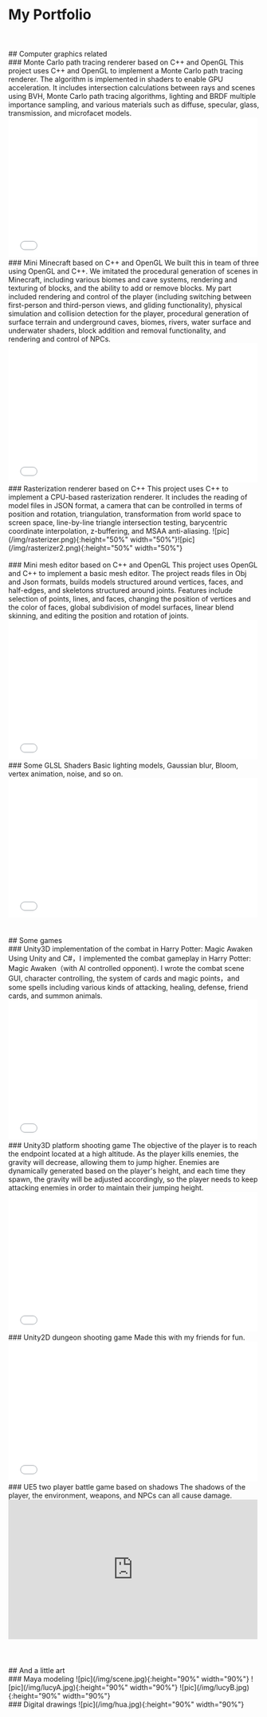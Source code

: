 My Portfolio
======================
<br/>
<br/>
## Computer graphics related
<br/>
### Monte Carlo path tracing renderer based on C++ and OpenGL                                                     
This project uses C++ and OpenGL to implement a Monte Carlo path tracing renderer. The algorithm is implemented in shaders to enable GPU acceleration. It includes intersection calculations between rays and scenes using BVH, Monte Carlo path tracing algorithms, lighting and BRDF multiple importance sampling, and various materials such as diffuse, specular, glass, transmission, and microfacet models.
<iframe src="//player.bilibili.com/player.html?aid=226443677&bvid=BV1sb411o7os&cid=1064886672&page=1" width="500" height="280" scrolling="no" border="0" frameborder="no" framespacing="0" allowfullscreen="true"> </iframe>
<br/>
### Mini Minecraft based on C++ and OpenGL                                                                             
We built this in team of three using OpenGL and C++. We imitated the procedural generation of scenes in Minecraft, including various biomes and cave systems, rendering and texturing of blocks, and the ability to add or remove blocks. My part included rendering and control of the player (including switching between first-person and third-person views, and gliding functionality), physical simulation and collision detection for the player, procedural generation of surface terrain and underground caves, biomes, rivers, water surface and underwater shaders, block addition and removal functionality, and rendering and control of NPCs.
<iframe src="//player.bilibili.com/player.html?aid=353981991&bvid=BV1zX4y1d7s9&cid=1066472125&page=1" width="500" height="280" scrolling="no" border="0" frameborder="no" framespacing="0" allowfullscreen="true"> </iframe>
<br/>
### Rasterization renderer based on C++                                                                                      
This project uses C++ to implement a CPU-based rasterization renderer. It includes the reading of model files in JSON format, a camera that can be controlled in terms of position and rotation, triangulation, transformation from world space to screen space, line-by-line triangle intersection testing, barycentric coordinate interpolation, z-buffering, and MSAA anti-aliasing.
![pic](/img/rasterizer.png){:height="50%" width="50%"}![pic](/img/rasterizer2.png){:height="50%" width="50%"}
<br/>
<br/>
### Mini mesh editor based on C++ and OpenGL                                                                   
This project uses OpenGL and C++ to implement a basic mesh editor. The project reads files in Obj and Json formats, builds models structured around vertices, faces, and half-edges, and skeletons structured around joints. Features include selection of points, lines, and faces, changing the position of vertices and the color of faces, global subdivision of model surfaces, linear blend skinning, and editing the position and rotation of joints.
<iframe src="//player.bilibili.com/player.html?aid=311378274&bvid=BV18P411o7H3&cid=1066683662&page=1" width="500" height="280" scrolling="no" border="0" frameborder="no" framespacing="0" allowfullscreen="true"> </iframe>
<br/>
### Some GLSL Shaders 
Basic lighting models, Gaussian blur, Bloom, vertex animation, noise, and so on.
<iframe src="//player.bilibili.com/player.html?aid=781495177&bvid=BV1f24y1j7zw&cid=1066565022&page=1" width="500" height="280" scrolling="no" border="0" frameborder="no" framespacing="0" allowfullscreen="true"> </iframe>
<br/>
<br/>
<br/>
## Some games
<br/>
### Unity3D implementation of the combat in Harry Potter: Magic Awaken   
Using Unity and C#，I implemented the combat gameplay in Harry Potter: Magic Awaken（with AI controlled opponent). I wrote the combat scene GUI, character controlling, the system of cards and magic points，and some spells including various kinds of attacking, healing, defense, friend cards, and summon animals.
<iframe src="//player.bilibili.com/player.html?aid=433936726&bvid=BV1zG411P7jR&cid=927083114&page=1" width="500" height="280" scrolling="no" border="0" frameborder="no" framespacing="0" allowfullscreen="true"> </iframe>
<br/>
### Unity3D platform shooting game 
The objective of the player is to reach the endpoint located at a high altitude. As the player kills enemies, the gravity will decrease, allowing them to jump higher. Enemies are dynamically generated based on the player's height, and each time they spawn, the gravity will be adjusted accordingly, so the player needs to keep attacking enemies in order to maintain their jumping height.
<iframe src="//player.bilibili.com/player.html?aid=479333284&bvid=BV1qM411P7Jc&cid=1005997758&page=1" width="500" height="280" scrolling="no" border="0" frameborder="no" framespacing="0" allowfullscreen="true"> </iframe>
<br/>
### Unity2D dungeon shooting game
Made this with my friends for fun.
<iframe src="//player.bilibili.com/player.html?aid=653936071&bvid=BV1XY4y1D775&cid=1064640991&page=1" width="500" height="280" scrolling="no" border="0" frameborder="no" framespacing="0" allowfullscreen="true"> </iframe>
<br/>
### UE5 two player battle game based on shadows     
The shadows of the player, the environment, weapons, and NPCs can all cause damage.
<iframe width="500" height="280" src="https://www.youtube.com/embed/klv-8CIHS8A" title="YouTube video player" frameborder="0" allow="accelerometer; autoplay; clipboard-write; encrypted-media; gyroscope; picture-in-picture; web-share" allowfullscreen></iframe>
<br/>
<br/>
<br/>
<br/>
## And a little art 
<br/>
### Maya modeling
![pic](/img/scene.jpg){:height="90%" width="90%"}
![pic](/img/lucyA.jpg){:height="90%" width="90%"}
![pic](/img/lucyB.jpg){:height="90%" width="90%"}
<br/>
### Digital drawings
![pic](/img/hua.jpg){:height="90%" width="90%"}
